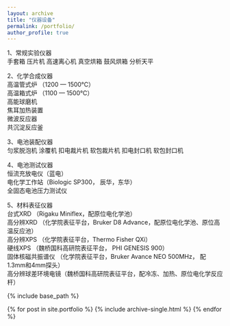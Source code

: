 ```yaml
---
layout: archive
title: "仪器设备"
permalink: /portfolio/
author_profile: true
---
```


1、常规实验仪器<br>
手套箱 压片机 高速离心机 真空烘箱 鼓风烘箱 分析天平 

2、化学合成仪器<br>
高温管式炉 （1200 — 1500℃）<br>
高温箱式炉 （1100 — 1500℃）<br>
高能球磨机 <br>
焦耳加热装置<br>
微波反应器<br>
共沉淀反应釜<br>

3、电池装配仪器<br>
匀浆脱泡机 涂覆机 扣电裁片机 软包裁片机 扣电封口机 软包封口机
 
4、电池测试仪器<br>
恒流充放电仪（蓝电）<br>
电化学工作站（Biologic SP300， 辰华，东华）<br>
全固态电池压力测试仪

5、材料表征仪器<br>
台式XRD （Rigaku Miniflex，配原位电化学池）   <br>
高分辨XRD （化学院表征平台，Bruker D8 Advance，配原位电化学池、原位高温反应池）    <br>
高分辨XPS （化学院表征平台，Thermo Fisher QXi）    <br>
硬线XPS （魏桥国科高研院表征平台， PHI  GENESIS 900）   <br>
固体核磁共振谱仪 （化学院表征平台，Bruker Avance NEO 500MHz， 配1.3mm和4mm探头）<br>
高分辨球差环境电镜（魏桥国科高研院表征平台，配冷冻、加热、原位电化学反应杆）







{% include base_path %}


{% for post in site.portfolio %}
  {% include archive-single.html %}
{% endfor %}

